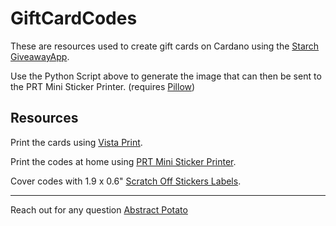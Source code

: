 # GiftCardCodes
These are resources used to create gift cards on Cardano using the [Starch GiveawayApp](https://starch.one/apps).

Use the Python Script above to generate the image that can then be sent to the PRT Mini Sticker Printer. (requires [Pillow](https://pypi.org/project/pillow/))

## Resources
Print the cards using [Vista Print](https://www.vistaprint.com).

Print the codes at home using [PRT Mini Sticker Printer](https://www.amazon.com/dp/B0DYN9XLTQ?ref=ppx_yo2ov_dt_b_fed_asin_title&th=1).

Cover codes with 1.9 x 0.6" [Scratch Off Stickers Labels](https://www.amazon.com/dp/B079L4TQR2?ref=ppx_yo2ov_dt_b_fed_asin_title&th=1).

---

Reach out for any question [Abstract Potato](https://x.com/abstractpotato)
